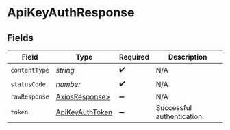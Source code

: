 # ApiKeyAuthResponse


## Fields

| Field                                                         | Type                                                          | Required                                                      | Description                                                   |
| ------------------------------------------------------------- | ------------------------------------------------------------- | ------------------------------------------------------------- | ------------------------------------------------------------- |
| `contentType`                                                 | *string*                                                      | :heavy_check_mark:                                            | N/A                                                           |
| `statusCode`                                                  | *number*                                                      | :heavy_check_mark:                                            | N/A                                                           |
| `rawResponse`                                                 | [AxiosResponse>](https://axios-http.com/docs/res_schema)      | :heavy_minus_sign:                                            | N/A                                                           |
| `token`                                                       | [ApiKeyAuthToken](../../models/operations/apikeyauthtoken.md) | :heavy_minus_sign:                                            | Successful authentication.                                    |